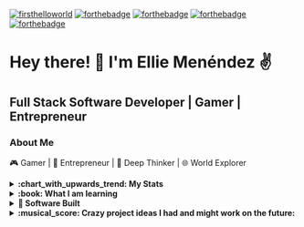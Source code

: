 [![firsthelloworld](https://time-since-hello-world-8cu87k2ds-eli-me.vercel.app/api)](https://time-since-hello-world-8cu87k2ds-eli-me.vercel.app/api)
[![forthebadge](https://forthebadge.com/images/badges/powered-by-black-magic.svg)](https://forthebadge.com)
[![forthebadge](https://forthebadge.com/images/badges/contains-technical-debt.svg)](https://forthebadge.com)
[![forthebadge](https://forthebadge.com/images/badges/powered-by-coffee.svg)](https://forthebadge.com)
[![forthebadge](https://forthebadge.com/images/badges/contains-cat-gifs.svg)](https://forthebadge.com)

# Hey there! 👋 I'm Ellie Menéndez :v:


## Full Stack Software Developer | Gamer | Entrepreneur

### About Me

🎮 Gamer | 🚀 Entrepreneur | 🧠 Deep Thinker | 🌐 World Explorer

<details>
  <summary><b>:chart_with_upwards_trend: My Stats</b></summary><br/>
	
[![Eli 's github stats](https://github-readme-stats.vercel.app/api?username=eli-me&theme=synthwave)](https://github.com/eli-me/github-readme-stats)
[![Eli's wakatime stats](https://github-readme-stats.vercel.app/api/wakatime?username=eli_me&theme=synthwave)](https://wakatime.com/@eli_me)
</details>

<details>
  <summary><b>:book: What I am learning</b></summary><br/>
	
	- Datastructures and Algorithms
	- Nuts and bolts behind a compiler
	- LLVM
	- Clean coding
	- Project management & automation
	- CI/CD
	- DSP
	- Cloud services and tools
	- Rust
	- Human languages
</details>

<details>
  <summary><b>🚀 Software Built</b></summary><br/>
	
	- Discord bots
	- CRM systems
	- Videogames
	- Mobile Apps
	- Web Apps
	- Web scrapping apps
	- Cybersecurity applications
	- Interactive apps for marketing
	- 3D Simulations
</details>


<details>
  <summary><b>:musical_score: Crazy project ideas I had and might work on the future: </b></summary><br/>
	
	- A computer OS for blind and disabled people
	- A highly visual programming language based on UML charts with built-in support for state management and visualization of complex systems
	- An audio player with the capability of mixing your favourite game soundtracks into different styles
	- Standards rulebook for building human, ethical AI systems and simulations for future generations
	- Design Software for tattoo artists
	- Musical emotions AI
</details>
